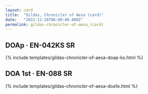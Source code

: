 ```yaml
---
layout: card
title:  "Gildas, Chronicler of Aesa (card)"
date:   "2022-12-26T06:00:00.000Z"
permalink: gildas-chronicler-of-aesa_(card)
---
```


## DOAp &middot; EN-042KS SR

{% include templates/gildas-chronicler-of-aesa-doap-ks.html %}


## DOA 1st &middot; EN-088 SR

{% include templates/gildas-chronicler-of-aesa-doa1e.html %}
